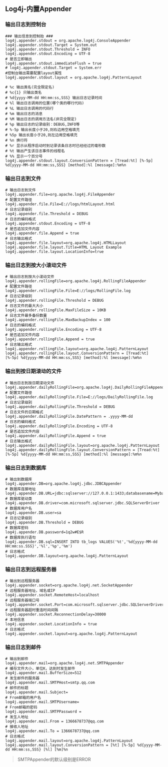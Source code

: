 ## Log4j-内置Appender

### 输出日志到控制台

	### 输出信息到控制抬 ###
	log4j.appender.stdout = org.apache.log4j.ConsoleAppender
	log4j.appender.stdout.Target = System.out
	log4j.appender.stdout.Threshold = INFO
	log4j.appender.stdout.Encoding = UTF-8
	# 是否立即输出
	log4j.appender.stdout.immediateFlush = true
	# log4j.appender.stdout.Target = System.err
	#控制台输出需要配置layout属性
	log4j.appender.stdout.layout = org.apache.log4j.PatternLayout
	
	# %c 输出类名(完全限定名)
	# %c{1} 只输出类名
	# %d{yyyy-MM-dd HH:mm:ss,SSS} 输出日志记录时间
	# %l 输出日志调用的位置(哪个类的哪行代码)
	# %L 输出日志调用的代码行
	# %m 输出日志的消息
	# %M 输出日志的调用方法名(非完全限定)
	# %p 输出日志的记录级别：DEBUG,INFO等
	# %-5p 输出长度小于20,则右边用空格填充
	# %5p 输出长度小于20,则左边用空格填充
	# %n 换行符
	# %r 显示从程序启动时到记录该条日志时已经经过的毫秒数
	# %t 输出产生该日志事件的线程名
	# %% 显示一个百分号
	log4j.appender.stdout.layout.ConversionPattern = [Tread:%t] [%-5p] %d{yyyy-MM-dd HH:mm:ss,SSS} [method]:%l [message]:%m%n

### 输出日志到文件

	# 输出日志到文件
	log4j.appender.file=org.apache.log4j.FileAppender
	# 配置文件路径
	log4j.appender.file.File=E://logs/htmlLayout.html
	# 日志记录级别
	log4j.appender.file.Threshold = DEBUG 
	# 日志的编码格式
	log4j.appender.stdout.Encoding = UTF-8
	# 是否追加文件内容
	log4j.appender.file.Append = true
	# 日志输出格式
	log4j.appender.file.layout=org.apache.log4j.HTMLLayout
	log4j.appender.file.layout.Title=HTML Layout Example
	log4j.appender.file.layout.LocationInfo=true

### 输出日志到按大小滚动文件

	# 输出日志到按大小滚动文件
	log4j.appender.rollingFile=org.apache.log4j.RollingFileAppender
	# 配置文件路径
	log4j.appender.rollingFile.File=E://logs/RollingFile.log
	# 日志记录级别
	log4j.appender.rollingFile.Threshold = DEBUG 
	# 日志文件的最大大小
	log4j.appender.rollingFile.MaxFileSize = 10KB
	# 日志文件最多备份数量
	log4j.appender.rollingFile.MaxBackupIndex = 100  
	# 日志的编码格式
	log4j.appender.rollingFile.Encoding = UTF-8
	# 是否追加文件内容
	log4j.appender.rollingFile.Append = true
	# 日志输出格式
	log4j.appender.rollingFile.layout=org.apache.log4j.PatternLayout
	log4j.appender.rollingFile.layout.ConversionPattern = [Tread:%t] [%-5p] %d{yyyy-MM-dd HH:mm:ss,SSS} [method]:%l [message]:%m%n

### 输出到按日期滚动的文件

	# 输出日志到按日期滚动文件
	log4j.appender.dailyRollingFile=org.apache.log4j.DailyRollingFileAppender
	# 配置文件路径
	log4j.appender.dailyRollingFile.File=E://logs/DailyRollingFile.log
	# 日志记录级别
	log4j.appender.dailyRollingFile.Threshold = DEBUG 
	# 日志文件的日期格式
	log4j.appender.dailyRollingFile.DatePattern = .yyyy-MM-dd
	# 日志的编码格式
	log4j.appender.dailyRollingFile.Encoding = UTF-8
	# 是否追加文件内容
	log4j.appender.dailyRollingFile.Append = true
	# 日志输出格式
	log4j.appender.dailyRollingFile.layout=org.apache.log4j.PatternLayout
	log4j.appender.dailyRollingFile.layout.ConversionPattern = [Tread:%t] [%-5p] %d{yyyy-MM-dd HH:mm:ss,SSS} [method]:%l [message]:%m%n

### 输出日志到数据库

	# 输出到数据库
	log4j.appender.DB=org.apache.log4j.jdbc.JDBCAppender
	# 数据库连接地址
	log4j.appender.DB.URL=jdbc:sqlserver://127.0.0.1:1433;databasename=MybatisDB;
	# 数据库驱动类
	log4j.appender.DB.driver=com.microsoft.sqlserver.jdbc.SQLServerDriver
	# 数据库用户名
	log4j.appender.DB.user=sa
	# 日志记录级别
	log4j.appender.DB.Threshold = DEBUG 
	# 数据库密码
	log4j.appender.DB.password=1q2w#E$R
	# 数据库执行语句
	log4j.appender.DB.sql=INSERT INTO tb_logs VALUES('%t','%d{yyyy-MM-dd HH:mm:ss.SSS}','%l','%p','%m')
	# 日志格式
	log4j.appender.DB.layout=org.apache.log4j.PatternLayout

### 输出日志到远程服务器

	# 输出到远程服务器
	log4j.appender.socket=org.apache.log4j.net.SocketAppender
	# 远程服务器地址，域名或IP
	log4j.appender.socket.RemoteHost=localhost
	# 远程服务器端口号
	log4j.appender.socket.Port=com.microsoft.sqlserver.jdbc.SQLServerDriver
	# 远程服务器超时重连时间间隔
	log4j.appender.socket.ReconnectionDelay=30000
	# 本地信息
	log4j.appender.socket.LocationInfo = true 
	# 日志格式
	log4j.appender.socket.layout=org.apache.log4j.PatternLayout

### 输出日志到邮件

	# 输出到邮件
	log4j.appender.mail=org.apache.log4j.net.SMTPAppender
	# 缓存文件大小，单位K，达到时发生邮件
	log4j.appender.mail.BufferSize=512
	# 发生邮件的服务器
	log4j.appender.mail.SMTPHost=smtp.qq.com
	# 邮件的标题
	log4j.appender.mail.Subject=
	# From邮箱的用户名
	log4j.appender.mail.SMTPUsername=
	# From邮箱的密码
	log4j.appender.mail.SMTPPassword = 
	# 发生人地址 
	log4j.appender.mail.From = 1366678737@qq.com 
	# 接收人地址
	log4j.appender.mail.To = 1366678737@qq.com 
	# 日志格式
	log4j.appender.mail.layout=org.apache.log4j.PatternLayout
	log4j.appender.mail.layout.ConversionPattern = [%t] [%-5p] %d{yyyy-MM-dd HH:mm:ss,SSS} [%l] [%m]%n

> SMTPAppender的默认级别是ERROR